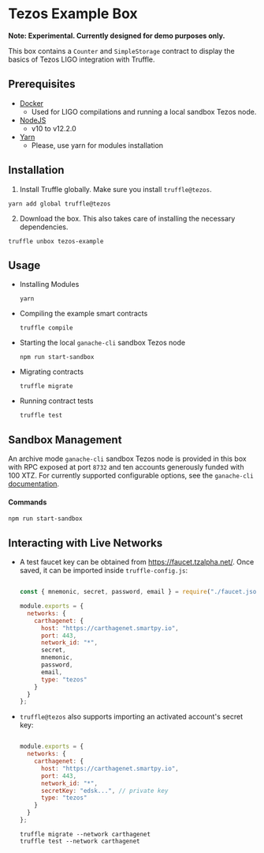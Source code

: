 Tezos Example Box
=================

**Note: Experimental. Currently designed for demo purposes only.**

This box contains a `Counter` and `SimpleStorage` contract to display the basics of Tezos LIGO integration with Truffle.


## Prerequisites

- [Docker](https://docs.docker.com/v17.12/install/)
  - Used for LIGO compilations and running a local sandbox Tezos node.
- [NodeJS](https://nodejs.org/en/)
  - v10 to v12.2.0
- [Yarn](https://yarnpkg.com/getting-started/install)
  - Please, use yarn for modules installation

## Installation

1. Install Truffle globally. Make sure you install `truffle@tezos`.
  ```shell
  yarn add global truffle@tezos
  ```

2. Download the box. This also takes care of installing the necessary dependencies.
  ```shell
  truffle unbox tezos-example
  ```


## Usage

- Installing Modules

  ```shell
  yarn
  ```

- Compiling the example smart contracts

  ```shell
  truffle compile
  ```

- Starting the local `ganache-cli` sandbox Tezos node
  ```shell
  npm run start-sandbox
  ```

- Migrating contracts
  ```shell
  truffle migrate
  ```

- Running contract tests
  ```shell
  truffle test
  ```


## Sandbox Management

An archive mode `ganache-cli` sandbox Tezos node is provided in this box with RPC exposed at port `8732` and ten accounts generously funded with 100 XTZ. For currently supported configurable options, see the `ganache-cli` [documentation](https://github.com/trufflesuite/ganache-cli/tree/tezos#options).


#### Commands

```shell
npm run start-sandbox
```


## Interacting with Live Networks

- A test faucet key can be obtained from https://faucet.tzalpha.net/. Once saved, it can be imported inside `truffle-config.js`:

  ```javascript

  const { mnemonic, secret, password, email } = require("./faucet.json");

  module.exports = {
    networks: {
      carthagenet: {
        host: "https://carthagenet.smartpy.io",
        port: 443,
        network_id: "*",
        secret,
        mnemonic,
        password,
        email,
        type: "tezos"
      }
    }
  };

  ```

- `truffle@tezos` also supports importing an activated account's secret key:

  ```javascript

  module.exports = {
    networks: {
      carthagenet: {
        host: "https://carthagenet.smartpy.io",
        port: 443,
        network_id: "*",
        secretKey: "edsk...", // private key
        type: "tezos"
      }
    }
  };
  ```

  ```shell
  truffle migrate --network carthagenet
  truffle test --network carthagenet
  ```
